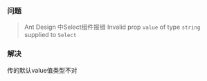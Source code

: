 ### 问题

> Ant Design 中Select组件报错 Invalid prop `value` of type `string` supplied to `Select`

### 解决

传的默认value值类型不对
